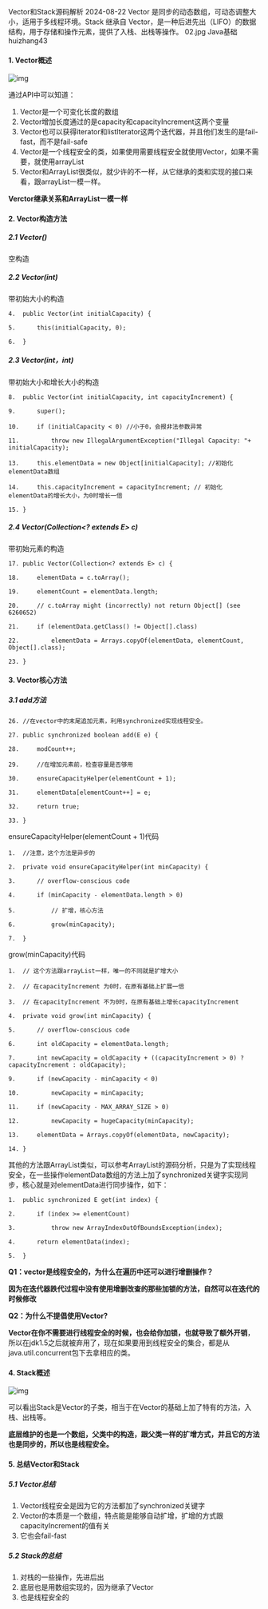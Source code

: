 Vector和Stack源码解析
2024-08-22
Vector 是同步的动态数组，可动态调整大小，适用于多线程环境。Stack 继承自 Vector，是一种后进先出（LIFO）的数据结构，用于存储和操作元素，提供了入栈、出栈等操作。
02.jpg
Java基础
huizhang43

#### 1. Vector概述

![img](http://pcc.huitogo.club/3e809b5c8dd4930d0705e12ebf1a81e0)



通过API中可以知道：

1. Vector是一个可变化长度的数组
2. Vector增加长度通过的是capacity和capacityIncrement这两个变量
3. Vector也可以获得iterator和listIterator这两个迭代器，并且他们发生的是fail-fast，而不是fail-safe
4. Vector是一个线程安全的类，如果使用需要线程安全就使用Vector，如果不需要，就使用arrayList
5. Vector和ArrayList很类似，就少许的不一样，从它继承的类和实现的接口来看，跟arrayList一模一样。

**Verctor继承关系和ArrayList一模一样**



#### 2. Vector构造方法

##### 2.1 Vector() 

空构造



##### 2.2 Vector(int) 

带初始大小的构造

```
4.  public Vector(int initialCapacity) {  

5.      this(initialCapacity, 0);  

6.  }  
```



##### 2.3 Vector(int，int) 

带初始大小和增长大小的构造

```
8.  public Vector(int initialCapacity, int capacityIncrement) {  

9.      super();  

10.     if (initialCapacity < 0) //小于0，会报非法参数异常  

11.         throw new IllegalArgumentException("Illegal Capacity: "+   initialCapacity);  

13.     this.elementData = new Object[initialCapacity]; //初始化elementData数组  

14.     this.capacityIncrement = capacityIncrement; // 初始化elementData的增长大小，为0时增长一倍  

15. }  
```



##### 2.4 Vector(Collection<? extends E> c) 

带初始元素的构造

```
17. public Vector(Collection<? extends E> c) {  

18.     elementData = c.toArray();  

19.     elementCount = elementData.length;  

20.     // c.toArray might (incorrectly) not return Object[] (see 6260652)  

21.     if (elementData.getClass() != Object[].class)  

22.         elementData = Arrays.copyOf(elementData, elementCount, Object[].class);  

23. }  
```



#### 3. Vector核心方法

##### 3.1 add方法

```
26. //在vector中的末尾追加元素，利用synchronized实现线程安全。  

27. public synchronized boolean add(E e) {  

28.     modCount++;  

29.     //在增加元素前，检查容量是否够用  

30.     ensureCapacityHelper(elementCount + 1);  

31.     elementData[elementCount++] = e;  

32.     return true;  

33. }  
```



ensureCapacityHelper(elementCount + 1)代码

```
1.  //注意，这个方法是异步的  

2.  private void ensureCapacityHelper(int minCapacity) {  

3.      // overflow-conscious code  

4.      if (minCapacity - elementData.length > 0)  

5.          // 扩增，核心方法  

6.          grow(minCapacity);  

7.  } 
```



grow(minCapacity)代码

```
1.  // 这个方法跟arrayList一样，唯一的不同就是扩增大小  

2.  // 在capacityIncrement 为0时，在原有基础上扩展一倍  

3.  // 在capacityIncrement 不为0时，在原有基础上增长capacityIncrement  

4.  private void grow(int minCapacity) {  

5.      // overflow-conscious code  

6.      int oldCapacity = elementData.length;  

7.      int newCapacity = oldCapacity + ((capacityIncrement > 0) ?    capacityIncrement : oldCapacity);  

9.      if (newCapacity - minCapacity < 0)  

10.         newCapacity = minCapacity;  

11.     if (newCapacity - MAX_ARRAY_SIZE > 0)  

12.         newCapacity = hugeCapacity(minCapacity);  

13.     elementData = Arrays.copyOf(elementData, newCapacity);  

14. }  
```



其他的方法跟ArrayList类似，可以参考ArrayList的源码分析，只是为了实现线程安全，在一些操作elementData数组的方法上加了synchronized关键字实现同步，核心就是对elementData进行同步操作，如下：

```
1.  public synchronized E get(int index) {  

2.      if (index >= elementCount)  

3.          throw new ArrayIndexOutOfBoundsException(index);  

4.      return elementData(index);  

5.  } 
```



**Q1：vector是线程安全的，为什么在遍历中还可以进行增删操作？**

**因为在迭代器跌代过程中没有使用增删改查的那些加锁的方法，自然可以在迭代的时候修改**



**Q2：为什么不提倡使用Vector?**

**Vector在你不需要进行线程安全的时候，也会给你加锁，也就导致了额外开销**，所以在jdk1.5之后就被弃用了，现在如果要用到线程安全的集合，都是从java.util.concurrent包下去拿相应的类。



#### 4. Stack概述

![img](http://pcc.huitogo.club/291b7b313658119043ff86a4f18fc20a)

可以看出Stack是Vector的子类，相当于在Vector的基础上加了特有的方法，入栈、出栈等。

**底层维护的也是一个数组，父类中的构造，跟父类一样的扩增方式，并且它的方法也是同步的，所以也是线程安全。**



#### 5. 总结Vector和Stack

##### 5.1 Vector总结

1. Vector线程安全是因为它的方法都加了synchronized关键字
2. Vector的本质是一个数组，特点能是能够自动扩增，扩增的方式跟capacityIncrement的值有关
3. 它也会fail-fast



##### 5.2 Stack的总结

1. 对栈的一些操作，先进后出
2. 底层也是用数组实现的，因为继承了Vector
3. 也是线程安全的